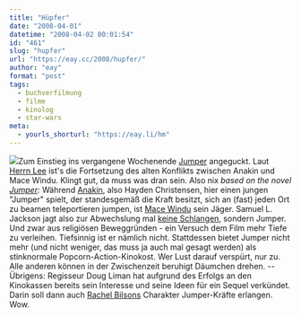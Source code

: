 ```yaml
---
title: "Hüpfer"
date: "2008-04-01"
datetime: "2008-04-02 00:01:54"
id: "461"
slug: "hupfer"
url: "https://eay.cc/2008/hupfer/"
author: "eay"
format: "post"
tags:
  - buchverfilmung
  - filme
  - kinolog
  - star-wars
meta:
  - yourls_shorturl: "https://eay.li/hm"
---
```


![](/uploads/2008/jumper.jpg)Zum Einstieg ins vergangene Wochenende [Jumper](http://www.imdb.com/title/tt0489099/) angeguckt. Laut [Herrn Lee](http://twitter.com/The_McLee) ist's die Fortsetzung des alten Konflikts zwischen Anakin und Mace Windu. Klingt gut, da muss was dran sein. Also nix _based on the novel [Jumper](http://en.wikipedia.org/wiki/Jumper_%28novel%29):_ Während [Anakin](http://en.wikipedia.org/wiki/Anakin_Skywalker), also Hayden Christensen, hier einen jungen "Jumper" spielt, der standesgemäß die Kraft besitzt, sich an (fast) jeden Ort zu beamen teleportieren jumpen, ist [Mace Windu](http://en.wikipedia.org/wiki/Mace_Windu) sein Jäger. Samuel L. Jackson jagt also zur Abwechslung mal [keine Schlangen](http://www.amazon.de/exec/obidos/ASIN/B000LC4RYW/eayznet-21), sondern Jumper. Und zwar aus religiösen Beweggründen - ein Versuch dem Film mehr Tiefe zu verleihen. Tiefsinnig ist er nämlich nicht. Stattdessen bietet Jumper nicht mehr (und nicht weniger, das muss ja auch mal gesagt werden) als stinknormale Popcorn-Action-Kinokost. Wer Lust darauf verspürt, nur zu. Alle anderen können in der Zwischenzeit beruhigt Däumchen drehen. -- Übrigens: Regisseur Doug Liman hat aufgrund des Erfolgs an den Kinokassen bereits sein Interesse und seine Ideen für ein Sequel verkündet. Darin soll dann auch [Rachel Bilsons](http://www.rachel-bilson.com/) Charakter Jumper-Kräfte erlangen. Wow.

